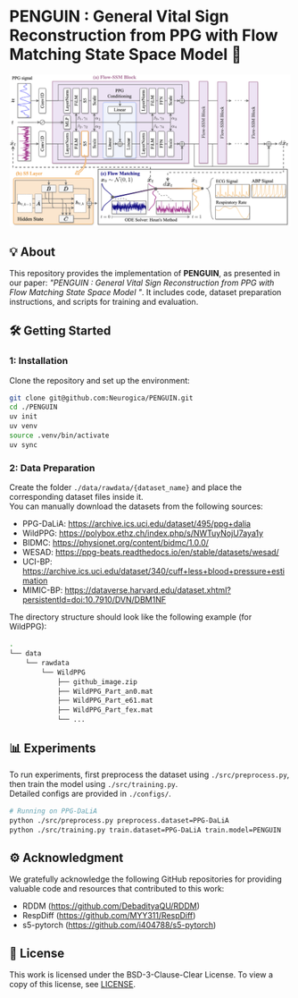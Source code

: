 # PENGUIN : General Vital Sign Reconstruction from PPG with Flow Matching State Space Model 🐧 

![architecture](./figure/model_arch.png)

## 💡 About
This repository provides the implementation of **PENGUIN**, as presented in our paper:
*"PENGUIN : General Vital Sign Reconstruction from PPG with Flow Matching State Space Model "*.
It includes code, dataset preparation instructions, and scripts for training and evaluation.

## 🛠️ Getting Started

### 1: Installation
Clone the repository and set up the environment:
```bash
git clone git@github.com:Neurogica/PENGUIN.git
cd ./PENGUIN
uv init
uv venv
source .venv/bin/activate
uv sync
```

### 2: Data Preparation
Create the folder `./data/rawdata/{dataset_name}` and place the corresponding dataset files inside it.\
You can manually download the datasets from the following sources:
- PPG-DaLiA: https://archive.ics.uci.edu/dataset/495/ppg+dalia
- WildPPG: https://polybox.ethz.ch/index.php/s/NWTuyNojU7aya1y 
- BIDMC: https://physionet.org/content/bidmc/1.0.0/ 
- WESAD: https://ppg-beats.readthedocs.io/en/stable/datasets/wesad/ 
- UCI-BP: https://archive.ics.uci.edu/dataset/340/cuff+less+blood+pressure+estimation 
- MIMIC-BP: https://dataverse.harvard.edu/dataset.xhtml?persistentId=doi:10.7910/DVN/DBM1NF

The directory structure should look like the following example (for WildPPG):
```bash
.
└── data
    └── rawdata
        └── WildPPG
            ├── github_image.zip
            ├── WildPPG_Part_an0.mat
            ├── WildPPG_Part_e61.mat
            ├── WildPPG_Part_fex.mat
            └── ...
```

## 📊 Experiments
To run experiments, first preprocess the dataset using `./src/preprocess.py`, then train the model using `./src/training.py`.\
Detailed configs are provided in `./configs/`.

```bash
# Running on PPG-DaLiA
python ./src/preprocess.py preprocess.dataset=PPG-DaLiA
python ./src/training.py train.dataset=PPG-DaLiA train.model=PENGUIN
```

## ⚙️ Acknowledgment
We gratefully acknowledge the following GitHub repositories for providing valuable code and resources that contributed to this work:

- RDDM (https://github.com/DebadityaQU/RDDM)
- RespDiff (https://github.com/MYY311/RespDiff)
- s5-pytorch (https://github.com/i404788/s5-pytorch)

## 📄 License
This work is licensed under the BSD-3-Clause-Clear License. To view a copy of this license, see [LICENSE](LICENSE).
